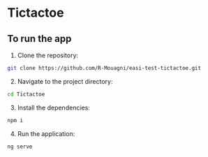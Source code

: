 # Tictactoe

## To run the app
1. Clone the repository:
```bash
git clone https://github.com/R-Mouagni/easi-test-tictactoe.git
```
2. Navigate to the project directory:
```bash
cd Tictactoe
```
3. Install the dependencies:
```bash
npm i
```
4. Run the application:
```bash
ng serve
```
